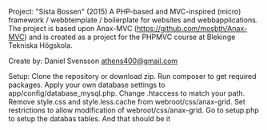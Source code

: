 Project: "Sista Bossen" (2015)
A PHP-based and MVC-inspired (micro) framework / webbtemplate / boilerplate for websites and webbapplications. The project is based upon Anax-MVC (https://github.com/mosbth/Anax-MVC) and is created as a project for the PHPMVC course at Blekinge Tekniska Högskola.


Create by:
Daniel Svensson
athens400@gmail.com

Setup:
Clone the repository or download zip.
Run composer to get required packages. 
Apply your own database settings to app/config/database_mysql.php. 
Change .htaccess to match your path.
Remove style.css and style.less.cache from webroot/css/anax-grid. Set restrictions to allow modification of webroot/css/anax-grid.
Go to setup.php to setup the databas tables.
And that should be it